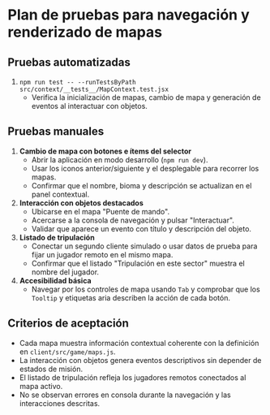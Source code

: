 # Plan de pruebas para navegación y renderizado de mapas

## Pruebas automatizadas
1. `npm run test -- --runTestsByPath src/context/__tests__/MapContext.test.jsx`
   - Verifica la inicialización de mapas, cambio de mapa y generación de eventos al interactuar con objetos.

## Pruebas manuales
1. **Cambio de mapa con botones e ítems del selector**
   - Abrir la aplicación en modo desarrollo (`npm run dev`).
   - Usar los iconos anterior/siguiente y el desplegable para recorrer los mapas.
   - Confirmar que el nombre, bioma y descripción se actualizan en el panel contextual.
2. **Interacción con objetos destacados**
   - Ubicarse en el mapa "Puente de mando".
   - Acercarse a la consola de navegación y pulsar "Interactuar".
   - Validar que aparece un evento con título y descripción del objeto.
3. **Listado de tripulación**
   - Conectar un segundo cliente simulado o usar datos de prueba para fijar un jugador remoto en el mismo mapa.
   - Confirmar que el listado "Tripulación en este sector" muestra el nombre del jugador.
4. **Accesibilidad básica**
   - Navegar por los controles de mapa usando `Tab` y comprobar que los `Tooltip` y etiquetas aria describen la acción de cada botón.

## Criterios de aceptación
- Cada mapa muestra información contextual coherente con la definición en `client/src/game/maps.js`.
- La interacción con objetos genera eventos descriptivos sin depender de estados de misión.
- El listado de tripulación refleja los jugadores remotos conectados al mapa activo.
- No se observan errores en consola durante la navegación y las interacciones descritas.
